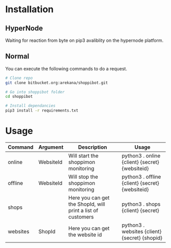 # Installation #

## HyperNode ##
Waiting for reaction from byte on pip3 avaliblity on the hypernode platform.

## Normal ##
You can execute the following commands to do a request.

```bash
# Clone repo
git clone bitbucket.org:arekana/shoppibot.git

# Go into shoppibot folder
cd shoppibot

# Install dependancies
pip3 install -r requirements.txt
```

# Usage #

| Command | Argument | Description | Usage |
|----------|-----------|-------------------------------------------------------------|-------------------------------------------------|
| online | WebsiteId | Will start the shoppimon monitoring | python3 . online {client} {secret} {websiteid} |
| offline | WebsiteId | Will stop the shoppimon monitoring | python3 . offline {client} {secret} {websiteid} |
| shops |  | Here you can get the ShopId, will print a list of customers | python3 . shops {client} {secret} |
| websites | ShopId | Here you can get the website id | python3 . websites {client} {secret} {shopid} |
